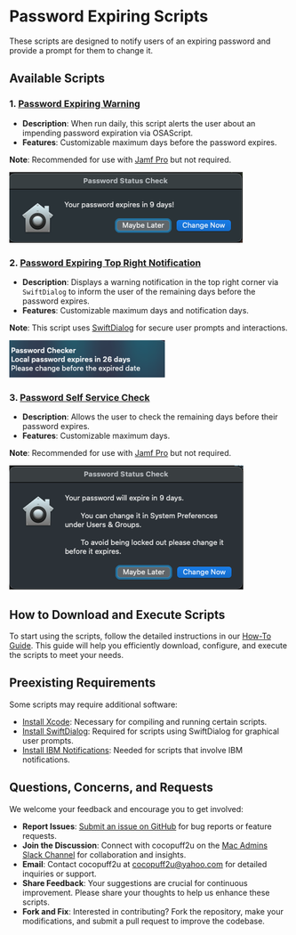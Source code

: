 # Password Expiring Scripts

These scripts are designed to notify users of an expiring password and provide a prompt for them to change it.

## Available Scripts

### 1. [Password Expiring Warning](https://github.com/cocopuff2u/MacOS_Admin_Scripts/blob/main/Password_Scripts/Password_Expiring_Warning/Password_Expiring_Warning_OSAScript.sh)

- **Description**: When run daily, this script alerts the user about an impending password expiration via OSAScript.
- **Features**: Customizable maximum days before the password expires.

**Note**: Recommended for use with [Jamf Pro](https://www.jamf.com/) but not required.

  ![firstwindow](https://github.com/cocopuff2u/MacOS_Admin_Scripts/blob/main/Password_Scripts/images/firstwindow.png)

### 2. [Password Expiring Top Right Notification](https://github.com/cocopuff2u/MacOS_Admin_Scripts/blob/main/Password_Scripts/Password_Expiring_Warning/Daily_Password_Warning_Notification_Swift.sh)

- **Description**: Displays a warning notification in the top right corner via `SwiftDialog` to inform the user of the remaining days before the password expires.
- **Features**: Customizable maximum days and notification days.

**Note**: This script uses [SwiftDialog](https://github.com/swiftDialog/swiftDialog) for secure user prompts and interactions.

  ![notifcation](https://github.com/cocopuff2u/MacOS_Admin_Scripts/blob/main/Password_Scripts/images/Example_notification_password.png)

### 3. [Password Self Service Check](https://github.com/cocopuff2u/MacOS_Admin_Scripts/blob/main/Password_Scripts/Password_Expiring_Warning/Password_Expiring_Jamf_Self_Service.sh)

- **Description**: Allows the user to check the remaining days before their password expires.
- **Features**: Customizable maximum days.

**Note**: Recommended for use with [Jamf Pro](https://www.jamf.com/) but not required.

  ![firstwindow](https://github.com/cocopuff2u/MacOS_Admin_Scripts/blob/main/Password_Scripts/images/selfservicewindow.png)

## How to Download and Execute Scripts

To start using the scripts, follow the detailed instructions in our [How-To Guide](https://github.com/cocopuff2u/MacOS_Admin_Scripts/blob/main/How_To_Guide/README.md). This guide will help you efficiently download, configure, and execute the scripts to meet your needs.

## Preexisting Requirements

Some scripts may require additional software:

- [Install Xcode](https://developer.apple.com/documentation/safari-developer-tools/installing-xcode-and-simulators): Necessary for compiling and running certain scripts.
- [Install SwiftDialog](https://github.com/swiftDialog/swiftDialog): Required for scripts using SwiftDialog for graphical user prompts.
- [Install IBM Notifications](https://github.com/IBM/mac-ibm-notifications): Needed for scripts that involve IBM notifications.

## Questions, Concerns, and Requests

We welcome your feedback and encourage you to get involved:

- **Report Issues**: [Submit an issue on GitHub](https://github.com/cocopuff2u/MacOS_Admin_Scripts/issues) for bug reports or feature requests.
- **Join the Discussion**: Connect with cocopuff2u on the [Mac Admins Slack Channel](https://join.slack.com/t/macadmins/shared_invite/zt-2o5811yhx-q5MNLrFG1VoHRusXLgZwsw) for collaboration and insights.
- **Email**: Contact cocopuff2u at [cocopuff2u@yahoo.com](mailto:cocopuff2u@yahoo.com) for detailed inquiries or support.
- **Share Feedback**: Your suggestions are crucial for continuous improvement. Please share your thoughts to help us enhance these scripts.
- **Fork and Fix**: Interested in contributing? Fork the repository, make your modifications, and submit a pull request to improve the codebase.
